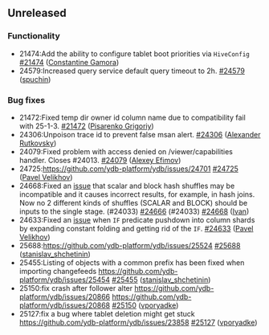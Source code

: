 ## Unreleased

### Functionality

* 21474:Add the ability to configure tablet boot priorities via `HiveConfig` [#21474](https://github.com/ydb-platform/ydb/pull/21474) ([Constantine Gamora](https://github.com/ya-ksgamora))
* 24579:Increased query service default query timeout to 2h. [#24579](https://github.com/ydb-platform/ydb/pull/24579) ([spuchin](https://github.com/spuchin))

### Bug fixes

* 21472:Fixed temp dir owner id column name due to compatibility fail with 25-1-3. [#21472](https://github.com/ydb-platform/ydb/pull/21472) ([Pisarenko Grigoriy](https://github.com/GrigoriyPA))
* 24306:Unpoison trace id to prevent false msan alert. [#24306](https://github.com/ydb-platform/ydb/pull/24306) ([Alexander Rutkovsky](https://github.com/alexvru))
* 24079:Fixed problem with access denied on /viewer/capabilities handler. Closes #24013. [#24079](https://github.com/ydb-platform/ydb/pull/24079) ([Alexey Efimov](https://github.com/adameat))
* 24725:https://github.com/ydb-platform/ydb/issues/24701 [#24725](https://github.com/ydb-platform/ydb/pull/24725) ([Pavel Velikhov](https://github.com/pavelvelikhov))
* 24668:Fixed an [issue](https://github.com/ydb-platform/ydb/issues/23895) that scalar and block hash shuffles may be incompatible and it causes incorrect results, for example, in hash joins. Now no 2 different kinds of shuffles (SCALAR and BLOCK) should be inputs to the single stage. (#24033) [#24666](https://github.com/ydb-platform/ydb/pull/24666) (#24033) [#24668](https://github.com/ydb-platform/ydb/pull/24668) ([Ivan](https://github.com/abyss7))
* 24633:Fixed an [issue](https://github.com/ydb-platform/ydb/issues/23731) when `IF` predicate pushdown into column shards by expanding constant folding and getting rid of the `IF`. [#24633](https://github.com/ydb-platform/ydb/pull/24633) ([Pavel Velikhov](https://github.com/pavelvelikhov))
* 25688:https://github.com/ydb-platform/ydb/issues/25524 [#25688](https://github.com/ydb-platform/ydb/pull/25688) ([stanislav_shchetinin](https://github.com/stanislav-shchetinin))
* 25455:Listing of objects with a common prefix has been fixed when importing changefeeds
https://github.com/ydb-platform/ydb/issues/25454 [#25455](https://github.com/ydb-platform/ydb/pull/25455) ([stanislav_shchetinin](https://github.com/stanislav-shchetinin))
* 25150:fix crash after follower alter https://github.com/ydb-platform/ydb/issues/20866 https://github.com/ydb-platform/ydb/issues/20868 [#25150](https://github.com/ydb-platform/ydb/pull/25150) ([vporyadke](https://github.com/vporyadke))
* 25127:fix a bug where tablet deletion might get stuck https://github.com/ydb-platform/ydb/issues/23858 [#25127](https://github.com/ydb-platform/ydb/pull/25127) ([vporyadke](https://github.com/vporyadke))

